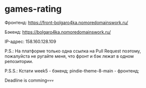 # games-rating

Фронтенд: https://front-bolgaro4ka.nomoredomainswork.ru/

Бэкенд: https://bolgaro4ka.nomoredomainswork.ru/

IP-адрес: 158.160.128.109


P.S.: На платформе только одна ссылка на Pull Request поэтому, пожалуйста не ругайте меня, что фронт и бэк лежат в одном репозитории.

P.S.S.: Кстати week5 - бэкенд; pindie-theme-8-main - фронтенд;

Deadline is comming💀💀💀

